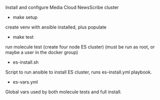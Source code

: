 Install and configure Media Cloud NewsScribe cluster

* make setup

create venv with ansible installed, plus populate

* make test

run molecule test (create four node ES cluster)
(must be run as root, or maybe a user in the docker group)

* es-install.sh

Script to run ansible to install ES cluster, runs es-install.yml playbook.

* es-vars.yml

Global vars used by both molecule tests and full install.

